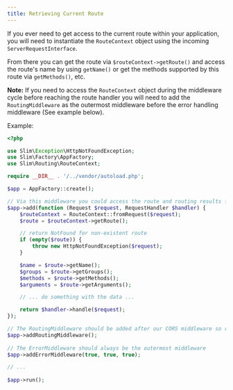 ```yaml
---
title: Retrieving Current Route
---
```


If you ever need to get access to the current route within your application, you will need to instantiate the `RouteContext` object using the incoming `ServerRequestInterface`.

From there you can get the route via `$routeContext->getRoute()` and access the route's name by using `getName()` or get the methods supported by this route via `getMethods()`, etc.

**Note:** If you need to access the `RouteContext` object during the middleware cycle before reaching the route handler you will need to add the `RoutingMiddleware` as the outermost middleware before the error handling middleware (See example below).

Example:

```php
<?php

use Slim\Exception\HttpNotFoundException;
use Slim\Factory\AppFactory;
use Slim\Routing\RouteContext;

require __DIR__ . '/../vendor/autoload.php';

$app = AppFactory::create();

// Via this middleware you could access the route and routing results from the resolved route
$app->add(function (Request $request, RequestHandler $handler) {
    $routeContext = RouteContext::fromRequest($request);
    $route = $routeContext->getRoute();

    // return NotFound for non-existent route
    if (empty($route)) {
        throw new HttpNotFoundException($request);
    }

    $name = $route->getName();
    $groups = $route->getGroups();
    $methods = $route->getMethods();
    $arguments = $route->getArguments();

    // ... do something with the data ...

    return $handler->handle($request);
});

// The RoutingMiddleware should be added after our CORS middleware so routing is performed first
$app->addRoutingMiddleware();
 
// The ErrorMiddleware should always be the outermost middleware
$app->addErrorMiddleware(true, true, true);

// ...
 
$app->run();
```
